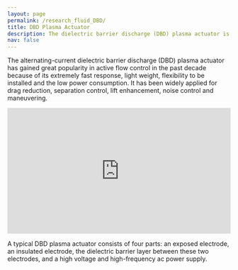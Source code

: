 ```yaml
---
layout: page
permalink: /research_fluid_DBD/
title: DBD Plasma Actuator
description: The dielectric barrier discharge (DBD) plasma actuator is extremely fast response, light weight, flexibility to be installed and the low power consumption.
nav: false
---
```


The alternating-current dielectric barrier discharge (DBD) plasma actuator has gained great popularity in active flow control in the past decade because of its extremely fast response, light weight, flexibility to be installed and the low power consumption. It has been widely applied for drag reduction, separation control, lift enhancement, noise control and maneuvering.


<div style="position: relative; padding-bottom: 56.25%; height: 0; overflow: hidden; max-width: 100%; background: #000;">
  <iframe style="position: absolute; top: 0; left: 0; width: 100%; height: 100%;" src="https://www.youtube.com/embed/qMcscpDLkC0?si=hDOajaby2chOp-9T" frameborder="0" allow="accelerometer; autoplay; encrypted-media; gyroscope; picture-in-picture" allowfullscreen></iframe>
</div>
<p></p>

A typical DBD plasma actuator consists of four parts: an exposed electrode, an insulated electrode, the dielectric barrier layer between these two electrodes, and a high voltage and high-frequency ac power supply.

